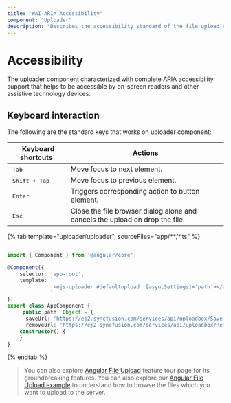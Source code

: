 ```yaml
---
title: "WAI-ARIA Accessibility"
component: "Uploader"
description: "Describes the accessibility standard of the file upload control such as WAI-ARIA attributes, keyboard interaction, theming, etc."
---
```


# Accessibility

The uploader component characterized with complete ARIA accessibility support that helps to be accessible by on-screen
readers and other assistive technology devices.

## Keyboard interaction

The following are the standard keys that works on uploader component:

| **Keyboard shortcuts** | **Actions** |
| --- | --- |
| <kbd>Tab</kbd> | Move focus to next element. |
| <kbd>Shift + Tab</kbd> | Move focus to previous element. |
| <kbd>Enter</kbd> | Triggers corresponding action to button element. |
| <kbd>Esc</kbd> | Close the file browser dialog alone and cancels the upload on drop the file. |

{% tab template="uploader/uploader", sourceFiles="app/**/*.ts"  %}

```typescript

import { Component } from '@angular/core';

@Component({
    selector: 'app-root',
    template: `
               <ejs-uploader #defaultupload  [asyncSettings]='path'></ejs-uploader>
              `
})
export class AppComponent {
     public path: Object = {
      saveUrl: 'https://ej2.syncfusion.com/services/api/uploadbox/Save',
      removeUrl: 'https://ej2.syncfusion.com/services/api/uploadbox/Remove' };
    constructor() {
    }
}

```

{% endtab %}

> You can also explore [Angular File Upload](https://www.syncfusion.com/angular-ui-components/angular-file-upload) feature tour page for its groundbreaking features. You can also explore our [Angular File Upload example](https://ej2.syncfusion.com/angular/demos/#/material/uploader/default) to understand how to browse the files which you want to upload to the server.
